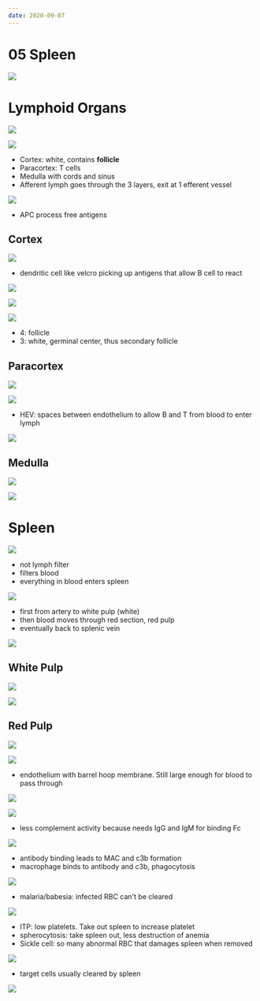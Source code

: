 ```yaml
---
date: 2020-09-07
---
```


# 05 Spleen

<!-- what is lymph, drains where -->

![](https://i.imgur.com/nOfdPV2.jpg)

# Lymphoid Organs

<!-- primary vs secondary lymph organs and function -->

![](https://i.imgur.com/0Uf1FFg.jpg)

<!-- Lymph node components. 3 layers. Where does lymph go in and out -->

![](https://i.imgur.com/wyg4YrY.jpg)

- Cortex: white, contains **follicle**
- Paracortex: T cells
- Medulla with cords and sinus
- Afferent lymph goes through the 3 layers, exit at 1 efferent vessel

<!-- lymph node function. How does it happen. End result -->

![](https://i.imgur.com/USd5vKr.jpg)

- APC process free antigens

## Cortex

<!-- what and where are lymphoid follicles. Function, contains what cells. Why are they important in HIV -->

![](https://i.imgur.com/7Fsdf40.jpg)

- dendritic cell like velcro picking up antigens that allow B cell to react

![](https://i.imgur.com/wyg4YrY.jpg)

<!-- primary vs secondary lymphoid follicles -->

![](https://i.imgur.com/kR1vIch.jpg)

![](https://i.imgur.com/gjxUW1j.jpg)

- 4: follicle
- 3: white, germinal center, thus secondary follicle

## Paracortex

<!-- Paracortex contains what cells. Classic disorder. How does it respond during infection. What's so special about the venules -->

![](https://i.imgur.com/Bxe3Pti.jpg)

![](https://i.imgur.com/iriPCpv.jpg)

- HEV: spaces between endothelium to allow B and T from blood to enter lymph

![](https://i.imgur.com/wyg4YrY.jpg)

## Medulla

<!-- 2 parts of the medulla, contains what cells, function. -->

![](https://i.imgur.com/ZktKP9Q.jpg)

![](https://i.imgur.com/wyg4YrY.jpg)

# Spleen

<!-- spleen function, does not do what -->

![](https://i.imgur.com/Msib0GJ.jpg)

- not lymph filter
- filters blood
- everything in blood enters spleen

<!-- Spleen components, functions in each -->

![](https://i.imgur.com/YVAvrsf.jpg)

- first from artery to white pulp (white)
- then blood moves through red section, red pulp
- eventually back to splenic vein

![](https://i.imgur.com/8KV7MPC.jpg)

## White Pulp

<!-- white pulp components. Cells in each -->

![](https://i.imgur.com/pkh2IEe.jpg)

![](https://i.imgur.com/YVAvrsf.jpg)

## Red Pulp

<!-- red pulp contains, cells -->

![](https://i.imgur.com/q6r1nCV.jpg)

![](https://i.imgur.com/nSFaYUX.jpg)

- endothelium with barrel hoop membrane. Still large enough for blood to pass through

![](https://i.imgur.com/YVAvrsf.jpg)

<!-- Splenic dysfunction infection risk. MOA -->

![](https://i.imgur.com/Q1PKHLb.jpg)

- less complement activity because needs IgG and IgM for binding Fc

![](https://i.imgur.com/TufFaYk.jpg)

- antibody binding leads to MAC and c3b formation
- macrophage binds to antibody and c3b, phagocytosis

<!-- common splenic dysfunction organisms -->

![](https://i.imgur.com/1sMAJ3S.jpg)

- malaria/babesia: infected RBC can't be cleared

<!-- splenic dysfunction cause -->

![](https://i.imgur.com/LME2B1s.jpg)

- ITP: low platelets. Take out spleen to increase platelet
- spherocytosis: take spleen out, less destruction of anemia
- Sickle cell: so many abnormal RBC that damages spleen when removed

<!-- splenic dysfunction histology RBCs -->

![](https://i.imgur.com/bEi7kAC.jpg)

- target cells usually cleared by spleen

![](https://i.imgur.com/y80yiqx.jpg)
